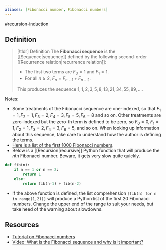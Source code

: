 ```yaml
---
aliases: [Fibonacci number, Fibonacci numbers]
--- 
```


#recursion-induction 

## Definition 

> [!tldr] Definition
> The **Fibonacci sequence** is the [[Sequence|sequence]] defined by the following second-order [[Recurrence relation|recurrence relation]]: 
> - The first two terms are $F_0 = 1$ and $F_1 = 1$. 
> - For all $n \geq 2$, $F_n = F_{n-1} + F_{n-2}$. 
>  
> This produces the sequence $1, 1, 2, 3, 5, 8, 13, 21, 34, 55, 89, \dots$.   

Notes: 
- Some treatments of the Fibonacci sequence are one-indexed, so that $F_1 = 1, F_2 = 1, F_3 = 2, F_4 = 3, F_5 = 5, F_6 = 8$ and so on. Other treatments are zero-indexed but the zero-th term is defined to be zero, so $F_0 = 0, F_1 = 1, F_2 = 1, F_3 = 2, F_4 = 3, F_6 = 5$, and so on. When looking up information about this sequence, take care to understand how the author is defining the terms. 
- [Here is a list of the first 1000 Fibonacci numbers](https://listry.com/list-of-the-first-1000-fibonacci-numbers/). 
- Below is a [[Recursion|recursive]] Python function that will produce the $n$th Fibonacci number. Beware, it gets very slow quite quickly. 

```python
def fib(n): 
	if n == 1 or n == 2:
		return 1
	else:
		return fib(n-1) + fib(n-2)
```

- If the above function is defined, the list comprehension `[fib(n) for n in range(1,21)]` will produce a Python list of the first 20 Fibonacci numbers. Change the upper end of the range to suit your needs, but take heed of the warning about slowdowns. 

## Resources 

- [Tutorial on Fibonacci numbers](https://www.mathsisfun.com/numbers/fibonacci-sequence.html)
- [Video: What is the Fibonacci sequence and why is it important?](https://www.youtube.com/watch?v=v6PTrc0z4w4)